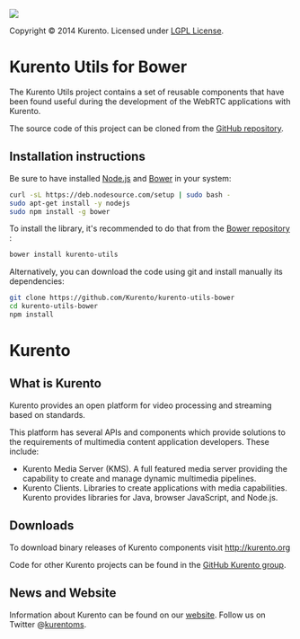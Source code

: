 [![][KurentoImage]][website]

Copyright © 2014 Kurento. Licensed under [LGPL License].

Kurento Utils for Bower
=======================

The Kurento Utils project contains a set of reusable components that have been
found useful during the development of the WebRTC applications with Kurento.

The source code of this project can be cloned from the [GitHub repository].

Installation instructions
-------------------------

Be sure to have installed [Node.js] and [Bower] in your system:

```bash
curl -sL https://deb.nodesource.com/setup | sudo bash -
sudo apt-get install -y nodejs
sudo npm install -g bower
```

To install the library, it's recommended to do that from the [Bower repository] :

```bash
bower install kurento-utils
```

Alternatively, you can download the code using git and install manually its
dependencies:

```bash
git clone https://github.com/Kurento/kurento-utils-bower
cd kurento-utils-bower
npm install
```

Kurento
=======

What is Kurento
---------------
Kurento provides an open platform for video processing and streaming based on
standards.

This platform has several APIs and components which provide solutions to the
requirements of multimedia content application developers. These include:

  * Kurento Media Server (KMS). A full featured media server providing
    the capability to create and manage dynamic multimedia pipelines.
  * Kurento Clients. Libraries to create applications with media
    capabilities. Kurento provides libraries for Java, browser JavaScript,
    and Node.js.

Downloads
---------
To download binary releases of Kurento components visit http://kurento.org

Code for other Kurento projects can be found in the [GitHub Kurento group].

News and Website
----------------
Information about Kurento can be found on our [website].
Follow us on Twitter @[kurentoms].

[Bower]: http://bower.io
[Bower repository]: https://github.com/Kurento/kurento-utils-bower
[GitHub Kurento group]: https://github.com/kurento
[GitHub repository]: https://github.com/kurento/kurento-utils
[KurentoImage]: https://secure.gravatar.com/avatar/21a2a12c56b2a91c8918d5779f1778bf?s=120
[kurentoms]: http://twitter.com/kurentoms
[LGPL License]: http://www.gnu.org/licenses/lgpl-2.1.html
[Node.js]: http://nodejs.org/
[website]: http://kurento.org
